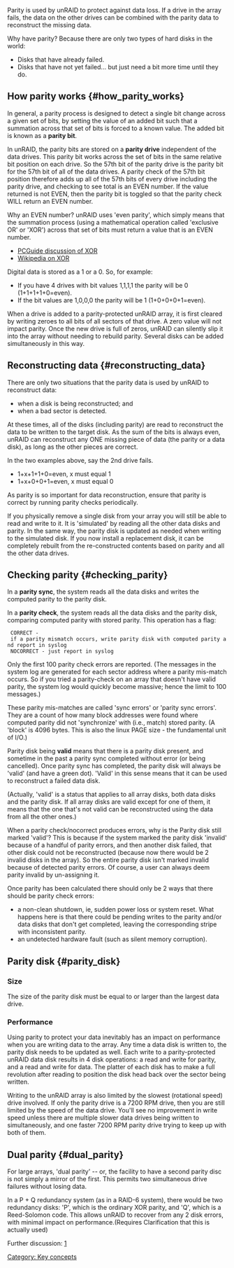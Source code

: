 Parity is used by unRAID to protect against data loss. If a drive in the
array fails, the data on the other drives can be combined with the
parity data to reconstruct the missing data.

Why have parity? Because there are only two types of hard disks in the
world:

-   Disks that have already failed.
-   Disks that have not yet failed\... but just need a bit more time
    until they do.

## How parity works {#how_parity_works}

In general, a parity process is designed to detect a single bit change
across a given set of bits, by setting the value of an added bit such
that a summation across that set of bits is forced to a known value. The
added bit is known as a **parity bit**.

In unRAID, the parity bits are stored on a **parity drive** independent
of the data drives. This parity bit works across the set of bits in the
same relative bit position on each drive. So the 57th bit of the parity
drive is the parity bit for the 57th bit of all of the data drives. A
parity check of the 57th bit position therefore adds up all of the 57th
bits of every drive including the parity drive, and checking to see
total is an EVEN number. If the value returned is not EVEN, then the
parity bit is toggled so that the parity check WILL return an EVEN
number.

Why an EVEN number? unRAID uses \'even parity\', which simply means that
the summation process (using a mathematical operation called 'exclusive
OR' or 'XOR') across that set of bits must return a value that is an
EVEN number.

-   [PCGuide discussion of
    XOR](http://www.pcguide.com/ref/hdd/perf/raid/concepts/genParity-c.html)
-   [Wikipedia on XOR](http://en.wikipedia.org/wiki/Exclusive_or)

Digital data is stored as a 1 or a 0. So, for example:

-   If you have 4 drives with bit values 1,1,1,1 the parity will be 0
    (1+1+1+1+0=even).
-   If the bit values are 1,0,0,0 the parity will be 1 (1+0+0+0+1=even).

When a drive is added to a parity-protected unRAID array, it is first
cleared by writing zeroes to all bits of all sectors of that drive. A
zero value will not impact parity. Once the new drive is full of zeros,
unRAID can silently slip it into the array without needing to rebuild
parity. Several disks can be added simultaneously in this way.

## Reconstructing data {#reconstructing_data}

There are only two situations that the parity data is used by unRAID to
reconstruct data:

-   when a disk is being reconstructed; and
-   when a bad sector is detected.

At these times, all of the disks (including parity) are read to
reconstruct the data to be written to the target disk. As the sum of the
bits is always even, unRAID can reconstruct any ONE missing piece of
data (the parity or a data disk), as long as the other pieces are
correct.

In the two examples above, say the 2nd drive fails.

-   1+x+1+1+0=even, x must equal 1
-   1+x+0+0+1=even, x must equal 0

As parity is so important for data reconstruction, ensure that parity is
correct by running parity checks periodically.

If you physically remove a single disk from your array you will still be
able to read and write to it. It is 'simulated' by reading all the other
data disks and parity. In the same way, the parity disk is updated as
needed when writing to the simulated disk. If you now install a
replacement disk, it can be completely rebuilt from the re-constructed
contents based on parity and all the other data drives.

## Checking parity {#checking_parity}

In a **parity sync**, the system reads all the data disks and writes the
computed parity to the parity disk.

In a **parity check**, the system reads all the data disks and the
parity disk, comparing computed parity with stored parity. This
operation has a flag:

` CORRECT - if a parity mismatch occurs, write parity disk with computed parity and report in syslog`\
` NOCORRECT - just report in syslog`

Only the first 100 parity check errors are reported. (The messages in
the system log are generated for each sector address where a parity
mis-match occurs. So if you tried a parity-check on an array that
doesn\'t have valid parity, the system log would quickly become massive;
hence the limit to 100 messages.)

These parity mis-matches are called 'sync errors' or 'parity sync
errors'. They are a count of how many block addresses were found where
computed parity did not 'synchronize' with (i.e., match) stored parity.
(A \'block\' is 4096 bytes. This is also the linux PAGE size - the
fundamental unit of I/O.)

Parity disk being **valid** means that there is a parity disk present,
and sometime in the past a parity sync completed without error (or being
cancelled). Once parity sync has completed, the parity disk will always
be 'valid' (and have a green dot). 'Valid' in this sense means that it
can be used to reconstruct a failed data disk.

(Actually, 'valid' is a status that applies to all array disks, both
data disks and the parity disk. If all array disks are valid except for
one of them, it means that the one that\'s not valid can be
reconstructed using the data from all the other ones.)

When a parity check/nocorrect produces errors, why is the Parity disk
still marked 'valid'? This is because if the system marked the parity
disk 'invalid' because of a handful of parity errors, and then another
disk failed, that other disk could not be reconstructed (because now
there would be 2 invalid disks in the array). So the entire parity disk
isn't marked invalid because of detected parity errors. Of course, a
user can always deem parity invalid by un-assigning it.

Once parity has been calculated there should only be 2 ways that there
should be parity check errors:

-   a non-clean shutdown, ie, sudden power loss or system reset. What
    happens here is that there could be pending writes to the parity
    and/or data disks that don\'t get completed, leaving the
    corresponding stripe with inconsistent parity.
-   an undetected hardware fault (such as silent memory corruption).

## Parity disk {#parity_disk}

### Size

The size of the parity disk must be equal to or larger than the largest
data drive.

### Performance

Using parity to protect your data inevitably has an impact on
performance when you are writing data to the array. Any time a data disk
is written to, the parity disk needs to be updated as well. Each write
to a parity-protected unRAID data disk results in 4 disk operations: a
read and write for parity, and a read and write for data. The platter of
each disk has to make a full revolution after reading to position the
disk head back over the sector being written.

Writing to the unRAID array is also limited by the slowest (rotational
speed) drive involved. If only the parity drive is a 7200 RPM drive,
then you are still limited by the speed of the data drive. You\'ll see
no improvement in write speed unless there are multiple slower data
drives being written to simultaneously, and one faster 7200 RPM parity
drive trying to keep up with both of them.

## Dual parity {#dual_parity}

For large arrays, 'dual parity' -- or, the facility to have a second
parity disc is not simply a mirror of the first. This permits two
simultaneous drive failures without losing data.

In a P + Q redundancy system (as in a RAID-6 system), there would be two
redundancy disks: 'P', which is the ordinary XOR parity, and 'Q', which
is a Reed-Solomon code. This allows unRAID to recover from any 2 disk
errors, with minimal impact on performance.(Requires Clarification that
this is actually used)

Further discussion:
[1](http://lime-technology.com/forum/index.php?topic=2634.msg21695#msg21695)

[Category: Key concepts](Category:_Key_concepts "wikilink")